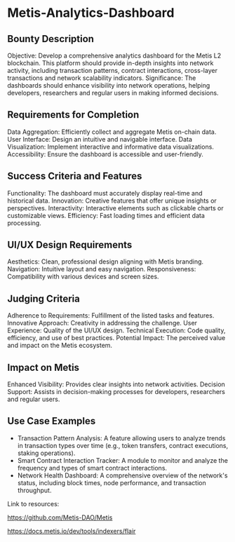 # Metis-Analytics-Dashboard


## Bounty Description
Objective: Develop a comprehensive analytics dashboard for the Metis L2 blockchain. This platform should provide in-depth insights into network activity, including transaction patterns, contract interactions, cross-layer transactions and network scalability indicators.
Significance: The dashboards should enhance visibility into network operations, helping developers, researchers and regular users in making informed decisions.


## Requirements for Completion
Data Aggregation: Efficiently collect and aggregate Metis on-chain data.
User Interface: Design an intuitive and navigable interface.
Data Visualization: Implement interactive and informative data visualizations.
Accessibility: Ensure the dashboard is accessible and user-friendly.


## Success Criteria and Features
Functionality: The dashboard must accurately display real-time and historical data.
Innovation: Creative features that offer unique insights or perspectives.
Interactivity: Interactive elements such as clickable charts or customizable views.
Efficiency: Fast loading times and efficient data processing.

## UI/UX Design Requirements
Aesthetics: Clean, professional design aligning with Metis branding.
Navigation: Intuitive layout and easy navigation.
Responsiveness: Compatibility with various devices and screen sizes.

## Judging Criteria
Adherence to Requirements: Fulfillment of the listed tasks and features.
Innovative Approach: Creativity in addressing the challenge.
User Experience: Quality of the UI/UX design.
Technical Execution: Code quality, efficiency, and use of best practices.
Potential Impact: The perceived value and impact on the Metis ecosystem.


## Impact on Metis
Enhanced Visibility: Provides clear insights into network activities.
Decision Support: Assists in decision-making processes for developers, researchers and regular users.

## Use Case Examples
- Transaction Pattern Analysis: A feature allowing users to analyze trends in transaction types over time (e.g., token transfers, contract executions, staking operations).
- Smart Contract Interaction Tracker: A module to monitor and analyze the frequency and types of smart contract interactions.
- Network Health Dashboard: A comprehensive overview of the network's status, including block times, node performance, and transaction throughput.


Link to resources:

https://github.com/Metis-DAO/Metis

https://docs.metis.io/dev/tools/indexers/flair
